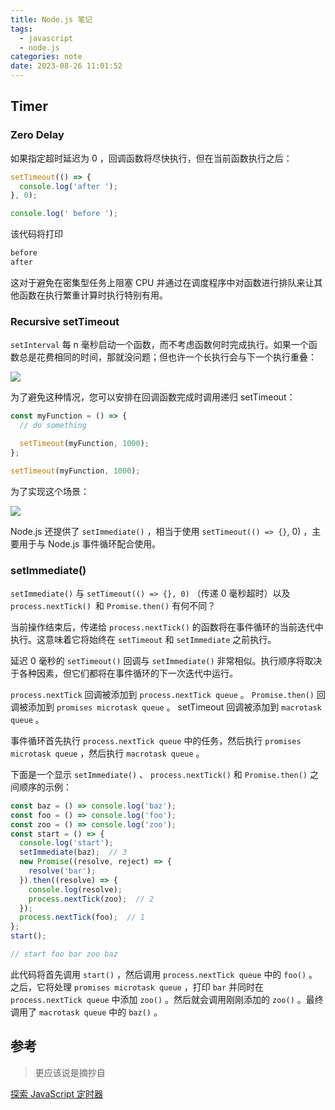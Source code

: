 ```yaml
---
title: Node.js 笔记
tags:
  - javascript
  - node.js
categories: note
date: 2023-08-26 11:01:52
---
```


## Timer

### Zero Delay

如果指定超时延迟为 0 ，回调函数将尽快执行，但在当前函数执行之后：
``` js
setTimeout(() => {
  console.log('after ');
}, 0);

console.log(' before ');
```
<!-- more -->
该代码将打印

``` bash
before
after
```

这对于避免在密集型任务上阻塞 CPU 并通过在调度程序中对函数进行排队来让其他函数在执行繁重计算时执行特别有用。

### Recursive setTimeout

`setInterval` 每 n 毫秒启动一个函数，而不考虑函数何时完成执行。如果一个函数总是花费相同的时间，那就没问题；但也许一个长执行会与下一个执行重叠：

![](https://blog-1319684755.cos.ap-guangzhou.myqcloud.com/blog-images/202308261059739.png)

为了避免这种情况，您可以安排在回调函数完成时调用递归 setTimeout：

``` js
const myFunction = () => {
  // do something

  setTimeout(myFunction, 1000);
};

setTimeout(myFunction, 1000);
```

为了实现这个场景：

![](https://blog-1319684755.cos.ap-guangzhou.myqcloud.com/blog-images/202308261100968.png)

Node.js 还提供了 `setImmediate()` ，相当于使用 `setTimeout(() => {}`, 0) ，主要用于与 Node.js 事件循环配合使用。

### setImmediate()

`setImmediate()` 与 `setTimeout(() => {}, 0)` （传递 0 毫秒超时）以及 `process.nextTick() `和 `Promise.then()` 有何不同？

当前操作结束后，传递给 `process.nextTick()` 的函数将在事件循环的当前迭代中执行。这意味着它将始终在 `setTimeout` 和 `setImmediate` 之前执行。

延迟 0 毫秒的 `setTimeout()` 回调与 `setImmediate()` 非常相似。执行顺序将取决于各种因素，但它们都将在事件循环的下一次迭代中运行。

`process.nextTick` 回调被添加到 `process.nextTick queue` 。 `Promise.then()` 回调被添加到 `promises microtask queue` 。 setTimeout 回调被添加到 `macrotask queue` 。

事件循环首先执行 `process.nextTick queue` 中的任务，然后执行 `promises microtask queue` ，然后执行 `macrotask queue` 。

下面是一个显示 `setImmediate()` 、 `process.nextTick()` 和 `Promise.then()` 之间顺序的示例：

``` js
const baz = () => console.log('baz');
const foo = () => console.log('foo');
const zoo = () => console.log('zoo');
const start = () => {
  console.log('start');
  setImmediate(baz);  // 3
  new Promise((resolve, reject) => {
    resolve('bar');
  }).then((resolve) => {
    console.log(resolve);
    process.nextTick(zoo);  // 2
  });
  process.nextTick(foo);  // 1
};
start();

// start foo bar zoo baz

```

此代码将首先调用 `start()` ，然后调用 `process.nextTick queue` 中的 `foo()` 。之后，它将处理 `promises microtask queue` ，打印 `bar` 并同时在 `process.nextTick queue` 中添加 `zoo()` 。然后就会调用刚刚添加的 `zoo()` 。最终调用了 `macrotask queue` 中的 `baz()` 。

## 参考

> 更应该说是摘抄自

[探索 JavaScript 定时器](https://nodejs.dev/en/learn/discover-javascript-timers/)